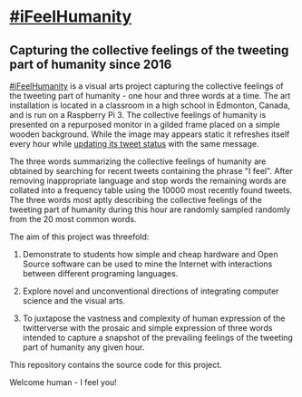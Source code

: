 # [#iFeelHumanity](https://twitter.com/iFeelHumanity)
## Capturing the collective feelings of the tweeting part of humanity since 2016

[#iFeelHumanity](https://twitter.com/iFeelHumanity) is a visual arts project capturing the collective feelings of the tweeting part of humanity - one hour and three words at a time. The art installation is located in a classroom in a high school in Edmonton, Canada, and is run on a Raspberry Pi 3. The collective feelings of humanity is presented on a repurposed monitor in a gilded frame placed on a simple wooden background. While the image may appears static it refreshes itself every hour while [updating its tweet status](https://twitter.com/iFeelHumanity) with the same message.

The three words summarizing the collective feelings of humanity are obtained by searching for recent tweets containing the phrase "I feel". After removing inappropriate language and stop words the remaining words are collated into a frequency table using the 10000 most recently found tweets. The three words most aptly describing the collective feelings of the tweeting part of humanity during this hour are randomly sampled randomly from the 20 most common words.

The aim of this project was threefold:

1. Demonstrate to students how simple and cheap hardware and Open Source software can be used to mine the Internet with interactions between different programing languages.

2. Explore novel and unconventional directions of integrating computer science and the visual arts.

3. To juxtapose the vastness and complexity of human expression of the twitterverse with the prosaic and simple expression of three words intended to capture a snapshot of the prevailing feelings of the tweeting part of humanity any given hour.

This repository contains the source code for this project.

Welcome human - I feel you!

[how does it work]: https://github.com/mariopineda/iFeelHumanity/blob/master/img/howDoesItWork.png "How does it work"
